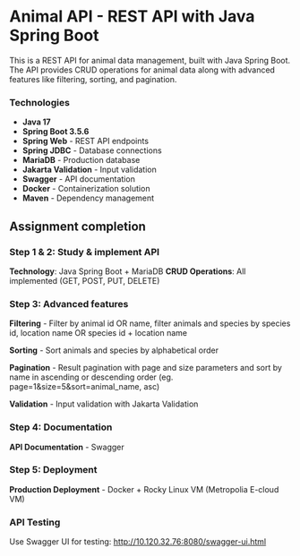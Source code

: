 # Animal API - REST API with Java Spring Boot

This is a REST API for animal data management, built with Java Spring Boot. The API provides CRUD operations for animal data along with advanced features like filtering, sorting, and pagination.

### Technologies

- **Java 17**
- **Spring Boot 3.5.6**
- **Spring Web** - REST API endpoints
- **Spring JDBC** - Database connections
- **MariaDB** - Production database
- **Jakarta Validation** - Input validation
- **Swagger** - API documentation
- **Docker** - Containerization solution
- **Maven** - Dependency management

## Assignment completion

### Step 1 & 2: Study & implement API 
**Technology**: Java Spring Boot + MariaDB
**CRUD Operations**: All implemented (GET, POST, PUT, DELETE)

### Step 3: Advanced features
**Filtering** - Filter by animal id OR name, filter animals and species by species id, location name OR species id + location name  

**Sorting** - Sort animals and species by alphabetical order  

**Pagination** - Result pagination with page and size parameters and sort by name in ascending or descending order (eg. page=1&size=5&sort=animal_name, asc)

**Validation** - Input validation with Jakarta Validation  

### Step 4: Documentation
**API Documentation** - Swagger

### Step 5: Deployment
**Production Deployment** - Docker + Rocky Linux VM (Metropolia E-cloud VM)

### API Testing

Use Swagger UI for testing: http://10.120.32.76:8080/swagger-ui.html
